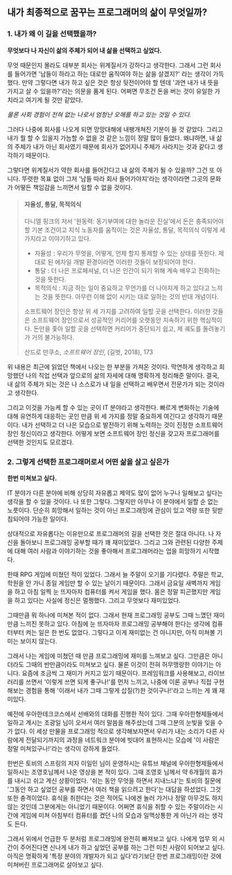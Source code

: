 ## 내가 최종적으로 꿈꾸는 프로그래머의 삶이 무엇일까?

### 1. 내가 왜 이 길을 선택했을까?

**무엇보다 나 자신이 삶의 주체가 되어 내 삶을 선택하고 싶었다.**

무엇 때문인지 몰라도 대부분 회사는 위계질서가 강하다고 생각한다. 그래서 그런 회사를 들어가면 '남들이 하라고 하는 대로만 움직여야 하는 삶을 살겠지?' 라는 생각이 가득했다. 만약 그렇다면 내가 하고 싶은 것은 항상 뒷전이어야 할 텐데 '과연 내가 내 뜻을 가지고 살 수 있을까?'라는 의문을 품게 된다. 어쩌면 무조건 돈을 버는 것이 유일한 가치라고 여기게 될 것만 같았다.

*물론 사회 경험이 전혀 없는 나로서 엄청난 오해를 하고 있는 것일 수 있다.*

그러다 나중에 회사를 나오게 되면 망망대해에 내팽개쳐진 기분이 들 것 같았다. 그리고 내가 뭘 할 수 있을지 가늠할 수 없을 것 같은 느낌이 정말 많이 들었다. 왜냐하면, 내 삶의 주체가 내가 아닌 회사였기 때문에 회사가 없어지니 주체가 사라지는 것과 같다고 생각하기 때문이다.

그렇다면 위계질서가 약한 회사를 들어간다고 내 삶의 주체가 될 수 있을까? 그건 또 아니다. 뚜렷한 목표 없이 그저 '남들 따라 회사 들어가야지'라는 생각이라면 그곳의 문화가 어떻든 책임감을 느끼면서 일할 수 없을 것이다.

> #### 자율성, 통달, 목적의식
>
> 다니엘 핑크의 저서 '원동력: 동기부여에 대한 놀라운 진실'에서 돈은 충족되어야 할 기본 조건이고 지식 노동자를 움직이는 것은 자율성, 통달, 목적의식 이렇게 세 가지라고 이야기하고 있다.
>
> * 자율성 : 우리가 무엇을, 어떻게, 언제 할지 통제할 수 있는 상태를 뜻한다. 제대로 된 에자일 개발 환경이라면 이러한 것들이 보장되어야 한다.
> * 통달 : 더 나은 프로페셔널, 더 나은 인간이 되기 위해 계속 배우고 진화하는 것을 뜻한다.
> * 목적의식 : 지금 하는 일이 중요하고 무언가를 더 나아지게 하고 있다고 느끼는 것을 뜻한다. 아무런 이해 없이 시키는 대로 일하는 것의 반대 개념이다.
>
> 소프트웨어 장인은 항상 위 세 가지를 고려하여 일할 곳을 선택한다. 이러한 것들은 소프트웨어 장인으로서 성공적인 커리어를 오랫동안 지속하기 위한 핵심적이다. 돈만을 좇아 일할 곳을 선택하면 커리어가 중단되기 쉽고, 제 궤도를 돌려놓기가 거의 불가능하다.
>
> 산드로 만쿠소, *소프트웨어 장인*, (길벗, 2018), 173

위 내용은 최근에 읽었던 책에서 나오는 한 부분을 가져온 것이다. 막연하게 생각하고 희망했던 나의 직업 선택과 앞으로의 삶의 자세에 대해 명확하게 정리해준 말이다. 결국, 내 삶의 주체가 되는 것은 나 스스로가 내 일을 선택하고 배우면서 전문가가 되는 것이라고 생각한다.

그리고 이것을 가능케 할 수 있는 곳이 IT 분야라고 생각한다. 빠르게 변화하는 기술에 대해 유연하게 대응하는 곳인 만큼 위 세 가지를 정말 중요하게 여긴다고 생각하기 때문이다. 내가 선택하고 더 나은 모습으로 발전하기 위해 노력하는 것이 진정한 소프트웨어 장인 정신이라고 생각한다. 어떻게 보면 소프트웨어 장인 정신을 갖고자 프로그래머를 선택한 것인지도 모르겠다.

### 2. 그렇게 선택한 프로그래머로서 어떤 삶을 살고 싶은가

**한번 미쳐보고 싶다.**

IT 분야가 다른 분야에 비해 상당히 자유롭고 제약도 많이 없어 누구나 일해보고 싶다는 생각을 할 수 있을 것이다. 나 또한 그렇다. 그렇지만 아무나 이 분야에서 일할 순 없는 노릇이다. 단순히 희망해서 일하는 것이 아닌 프로그래밍에 관심이 있고 역량 또한 뒷받침되어야 가능한 일이다.

상대적으로 자유롭다는 이유만으로 프로그래머의 길을 선택한 것은 절대 아니다. 나 자신을 돌아보니 프로그래밍 공부할 때가 꽤 재미있었다. 그리고 그와 관련된 다양한 주제에 대해 여러 사람과 이야기하는 것을 좋아해서 프로그래머라는 업을 희망하기 시작했다.

한때 RPG 게임에 미쳤던 적이 있었다. 그래서 늘 주말이 오기를 기다렸다. 주말은 학교, 학원을 안 가니 종일 게임만 할 수 있는 날이기 때문이다. 그래서 금요일 새벽까지 게임을 하고 아침 일찍 눈 뜨자마자 컴퓨터를 켜서 게임을 했다. 몸은 정말 피곤했지만 게임을 하고 있다는 사실에 정신은 멀쩡했다. 그리고 무엇보다 재미있었다.

그때만큼 뭐 하나에 미쳐본 적이 없다. 그래서 현재 프로그래밍 공부도 그때 느꼈던 재미만큼 느끼진 못하고 있다. 아침에 눈 뜨자마자 프로그래밍 공부해야 한다는 생각에 컴퓨터부터 켜는 일은 한 번도 없었다. 그렇다고 이게 재미없는 건 아니지만, 아직 미쳐볼 기미는 보이지 않는다.

그래서 나는 게임에 미쳤던 때 만큼 프로그래밍에 재미를 느껴보고 싶다. 그만큼은 아니더라도 그때의 반만큼이라도 미쳐보고 싶다. 물론 이것이 전혀 허무맹랑한 이야기는 아니다. 요즘에 조금씩 그 재미가 커지고 있기 때문이다. 프레임워크를 사용해보고, 라이브러리를 쓰면서 '이렇게 쓰면 되게 좋구나!'를 먼저 느끼고, 나중에 이론 공부나 직접 구현해보는 경험을 통해 '이래서 내가 그때 그렇게 삽질(?)한 것이구나!'라고 느끼는 게 꽤 재미있다.

예전에 우아한테크코스에서 선배와의 대화를 진행한 적이 있다. 그때 우아한형제들에서 일하고 계시는 조광일 님이 오셔서 여러 말씀을 해주셨는데 그때 그분의 눈빛을 잊을 수가 없다. 이 세상 만물을 프로그래밍 적으로 생각해보자면서 우리가 내는 소리가 다른 사람에게 전달되기까지의 과정을 네트워크 분야에 빗대어 표현하시는 모습에 '이 사람은 정말 미쳐있구나!'라는 생각이 강하게 들었다.

한번은 토비의 스프링의 저자 이일민 님이 운영하시는 유튜브 채널에 우아한형제들에서 일하시는 조영호님께서 나온 영상을 본 적이 있다. 그때 조영호 님께서 약 6개월의 휴가를 내시고 쉬고 계신 상황이었다. '쉬는 동안 무엇을 하면서 지내느냐'는 토비의 질문에 '그동안 하고 싶었던 공부를 하면서 여러 책을 읽으려고 한다'는 대답을 하셨었다. 그것 또한 충격이었다. 휴식을 취한다는 것은 적어도 나에겐 놀러 가거나 정말 아무것도 하지 않는 것인데 그분에게는 아니었기 때문이다. 어쩌면 휴식을 취할 수 있는 주말이라는 시간에 게임에 미쳐 아침부터 컴퓨터를 켰던 나의 모습과 일맥상통한 게 아닌가 라는 생각도 든다.

그래서 위에서 언급한 두 분처럼 프로그래밍에 완전히 빠져보고 싶다. 나에게 업무 외 시간이 주어진다면 신나게 내가 하고 싶었던 공부를 하는 그런 미친 사람이 되어보고 싶다. 아직은 명확하게 '특정 분야의 개발자가 되고 싶다'라기보단 한번 프로그래밍이란 것에 미쳐버린 프로그래머로 살아보고 싶다.
